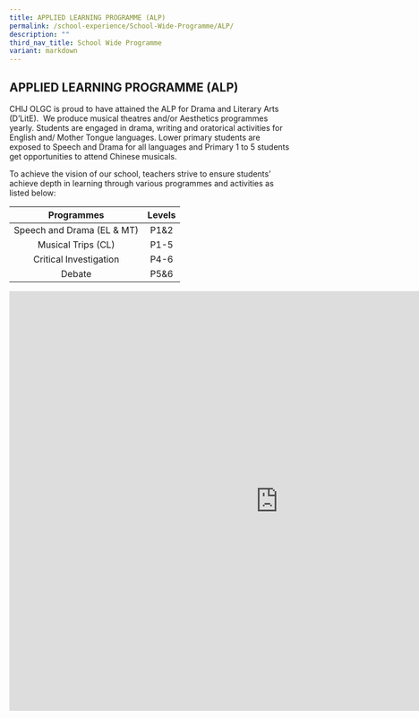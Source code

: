 ```yaml
---
title: APPLIED LEARNING PROGRAMME (ALP)
permalink: /school-experience/School-Wide-Programme/ALP/
description: ""
third_nav_title: School Wide Programme
variant: markdown
---
```

## APPLIED LEARNING PROGRAMME (ALP)

CHIJ OLGC is proud to have attained the ALP for Drama and Literary Arts (D’LitE).&nbsp; We produce musical theatres and/or Aesthetics programmes yearly. Students are engaged in drama, writing and oratorical activities for English and/ Mother Tongue languages. Lower primary students are exposed to Speech and Drama for all languages and Primary 1 to 5 students get opportunities to attend Chinese musicals.&nbsp;

To achieve the vision of our school, teachers strive to ensure students’ achieve depth in learning through various programmes and activities as listed below:

|           Programmes           | Levels |
|:------------------------------:|:------:|
| Speech and Drama (EL &amp; MT)     |  P1&amp;2  |
| Musical Trips (CL)             |   P1-5  |
| Critical Investigation   |   P4-6  |
| Debate                         |  P5&amp;6  |

<iframe allowfullscreen="true" height="749" width="960" frameborder="0" src="https://docs.google.com/presentation/d/e/2PACX-1vQfWteLdYSbM6ht2Gm04tNFQi9hpm27uumIucvf85qHNgMrUukaUBfZGrpI91Xu4ceBW50n_doD0E1n/embed?start=false&amp;loop=false&amp;delayms=3000"></iframe>